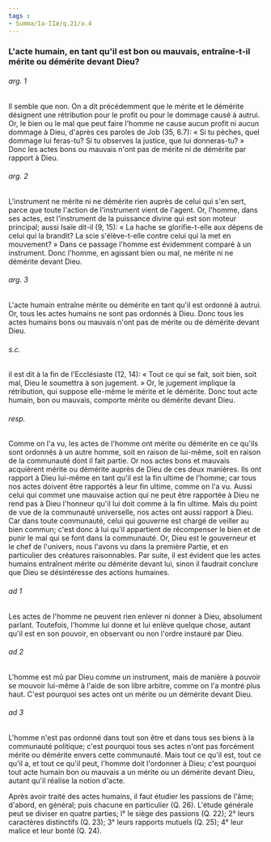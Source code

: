 ```yaml
---
tags : 
- Summa/Ia-IIæ/q.21/a.4
---
```


### L'acte humain, en tant qu'il est bon ou mauvais, entraîne-t-il mérite ou démérite devant Dieu?

###### arg. 1
Il semble que non. On a dit précédemment que le mérite et le démérite désignent une rétribution pour le profit ou pour le dommage causé à autrui. Or, le bien ou le mal que peut faire l'homme ne cause aucun profit ni aucun dommage à Dieu, d'après ces paroles de Job (35, 6.7): « Si tu pèches, quel dommage lui feras-tu? Si tu observes la justice, que lui donneras-tu? » Donc les actes bons ou mauvais n'ont pas de mérite ni de démérite par rapport à Dieu. 

###### arg. 2
L'instrument ne mérite ni ne démérite rien auprès de celui qui s'en sert, parce que toute l'action de l'instrument vient de l'agent. Or, l'homme, dans ses actes, est l'instrument de la puissance divine qui est son moteur principal; aussi Isaïe dit-il (9, 15): « La hache se glorifie-t-elle aux dépens de celui qui la brandit? La scie s'élève-t-elle contre celui qui la met en mouvement? » Dans ce passage l'homme est évidemment comparé à un instrument. Donc l'homme, en agissant bien ou mal, ne mérite ni ne démérite devant Dieu. 

###### arg. 3
L'acte humain entraîne mérite ou démérite en tant qu'il est ordonné à autrui. Or, tous les actes humains ne sont pas ordonnés à Dieu. Donc tous les actes humains bons ou mauvais n'ont pas de mérite ou de démérite devant Dieu. 

###### s.c.
il est dit à la fin de l'Ecclésiaste (12, 14): « Tout ce qui se fait, soit bien, soit mal, Dieu le soumettra à son jugement. » Or, le jugement implique la rétribution, qui suppose elle-même le mérite et le démérite. Donc tout acte humain, bon ou mauvais, comporte mérite ou démérite devant Dieu. 

###### resp.
Comme on l'a vu, les actes de l'homme ont mérite ou démérite en ce qu'ils sont ordonnés à un autre homme, soit en raison de lui-même, soit en raison de la communauté dont il fait partie. Or nos actes bons et mauvais acquièrent mérite ou démérite auprès de Dieu de ces deux manières. Ils ont rapport à Dieu lui-même en tant qu'il est la fin ultime de l'homme; car tous nos actes doivent être rapportés à leur fin ultime, comme on l'a vu. Aussi celui qui commet une mauvaise action qui ne peut être rapportée à Dieu ne rend pas à Dieu l'honneur qu'il lui doit comme à la fin ultime. Mais du point de vue de la communauté universelle, nos actes ont aussi rapport à Dieu. Car dans toute communauté, celui qui gouverne est chargé de veiller au bien commun; c'est donc à lui qu'il appartient de récompenser le bien et de punir le mal qui se font dans la communauté. Or, Dieu est le gouverneur et le chef de l'univers, nous l'avons vu dans la première Partie, et en particulier des créatures raisonnables. Par suite, il est évident que les actes humains entraînent mérite ou démérite devant lui, sinon il faudrait conclure que Dieu se désintéresse des actions humaines. 

###### ad 1
Les actes de l'homme ne peuvent rien enlever ni donner à Dieu, absolument parlant. Toutefois, l'homme lui donne et lui enlève quelque chose, autant qu'il est en son pouvoir, en observant ou non l'ordre instauré par Dieu. 

###### ad 2
L'homme est mû par Dieu comme un instrument, mais de manière à pouvoir se mouvoir lui-même à l'aide de son libre arbitre, comme on l'a montré plus haut. C'est pourquoi ses actes ont un mérite ou un démérite devant Dieu. 

###### ad 3
L'homme n'est pas ordonné dans tout son être et dans tous ses biens à la communauté politique; c'est pourquoi tous ses actes n'ont pas forcément mérite ou démérite envers cette communauté. Mais tout ce qu'il est, tout ce qu'il a, et tout ce qu'il peut, l'homme doit l'ordonner à Dieu; c'est pourquoi tout acte humain bon ou mauvais a un mérite ou un démérite devant Dieu, autant qu'il réalise la notion d'acte. 

Après avoir traité des actes humains, il faut étudier les passions de l'âme; d'abord, en général; puis chacune en particulier (Q. 26). L'étude générale peut se diviser en quatre parties; l° le siège des passions (Q. 22); 2° leurs caractères distinctifs (Q. 23); 3° leurs rapports mutuels (Q. 25); 4° leur malice et leur bonté (Q. 24). 

